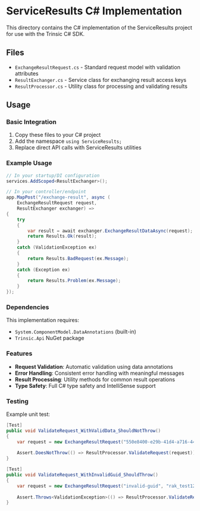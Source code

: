 # ServiceResults C# Implementation

This directory contains the C# implementation of the ServiceResults project for use with the Trinsic C# SDK.

## Files

- `ExchangeResultRequest.cs` - Standard request model with validation attributes
- `ResultExchanger.cs` - Service class for exchanging result access keys  
- `ResultProcessor.cs` - Utility class for processing and validating results

## Usage

### Basic Integration

1. Copy these files to your C# project
2. Add the namespace `using ServiceResults;`
3. Replace direct API calls with ServiceResults utilities

### Example Usage

```csharp
// In your startup/DI configuration
services.AddScoped<ResultExchanger>();

// In your controller/endpoint
app.MapPost("/exchange-result", async (
    ExchangeResultRequest request, 
    ResultExchanger exchanger) =>
{
    try 
    {
        var result = await exchanger.ExchangeResultDataAsync(request);
        return Results.Ok(result);
    }
    catch (ValidationException ex)
    {
        return Results.BadRequest(ex.Message);
    }
    catch (Exception ex)
    {
        return Results.Problem(ex.Message);
    }
});
```

### Dependencies

This implementation requires:
- `System.ComponentModel.DataAnnotations` (built-in)
- `Trinsic.Api` NuGet package

### Features

- **Request Validation**: Automatic validation using data annotations
- **Error Handling**: Consistent error handling with meaningful messages  
- **Result Processing**: Utility methods for common result operations
- **Type Safety**: Full C# type safety and IntelliSense support

### Testing

Example unit test:

```csharp
[Test]
public void ValidateRequest_WithValidData_ShouldNotThrow()
{
    var request = new ExchangeResultRequest("550e8400-e29b-41d4-a716-446655440000", "rak_test123");
    
    Assert.DoesNotThrow(() => ResultProcessor.ValidateRequest(request));
}

[Test]
public void ValidateRequest_WithInvalidGuid_ShouldThrow()
{
    var request = new ExchangeResultRequest("invalid-guid", "rak_test123");
    
    Assert.Throws<ValidationException>(() => ResultProcessor.ValidateRequest(request));
}
```